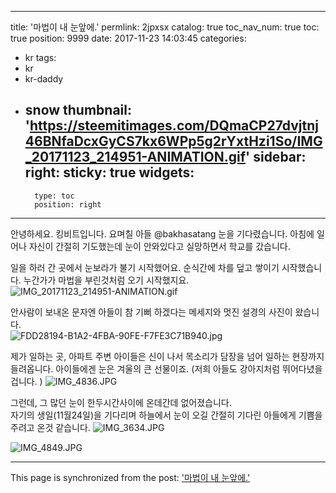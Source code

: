 
---
title: '마법이 내 눈앞에.'
permlink: 2jpxsx
catalog: true
toc_nav_num: true
toc: true
position: 9999
date: 2017-11-23 14:03:45
categories:
- kr
tags:
- kr
- kr-daddy
- snow
thumbnail: 'https://steemitimages.com/DQmaCP27dvjtnj46BNfaDcxGyCS7kx6WPp5g2rYxtHzi1So/IMG_20171123_214951-ANIMATION.gif'
sidebar:
    right:
        sticky: true
widgets:
    -
        type: toc
        position: right
---


안녕하세요. 킹비트입니다.  요며칠 아들 @bakhasatang 눈을 기다렸습니다. 
아침에 일어나 자신이 간절히 기도했는데 눈이 안와있다고 실망하면서 학교를 갔습니다. 

일을 하러 간 곳에서 눈보라가 불기 시작했어요. 순식간에 차를 덮고 쌓이기 시작했습니다. 
누간가가 마법을 부린것처럼 오기 시작했지요.
![IMG_20171123_214951-ANIMATION.gif](https://steemitimages.com/DQmaCP27dvjtnj46BNfaDcxGyCS7kx6WPp5g2rYxtHzi1So/IMG_20171123_214951-ANIMATION.gif)


안사람이 보내온 문자엔 아들이 참 기뻐 하겠다는 메세지와 멋진 설경의 사진이 왔습니다.  
![FDD28194-B1A2-4FBA-90FE-F7FE3C71B940.jpg](https://steemitimages.com/DQmQ5k8VqfiKrrV48R5mz8MSEutm6RbpeGRW5cATALcEvHC/FDD28194-B1A2-4FBA-90FE-F7FE3C71B940.jpg)


제가 일하는 곳, 아파트 주변 아이들은 신이 나서 목소리가 담장을 넘어 일하는 현장까지 들려옵니다. 
아이들에겐 눈은 겨울의 큰 선물이죠. (저희 아들도 강아지처럼 뛰어다녔을 겁니다. )
![IMG_4836.JPG](https://steemitimages.com/DQmRt3w2Nfe8eFxiR4pzWFQk9n14KWW5SAY5GdnLGrp9v3g/IMG_4836.JPG)


그런데, 그 많던 눈이 한두시간사이에 온데간데 없어졌습니다.  
자기의 생일(11월24일)을 기다리며 하늘에서 눈이 오길 간절히 기다린 아들에게 기쁨을 주려고 온것 같습니다. 
![IMG_3634.JPG](https://steemitimages.com/DQmS82ZzDFYaazT6ZWhoUfF7fDngC1FZBC8RZCaAgLC9aLM/IMG_3634.JPG)


![IMG_4849.JPG](https://steemitimages.com/DQmYx6HLhkBv7E6o2KpBhGkkz7ownowcscPXoc9M7MtnDhM/IMG_4849.JPG)

- - -

This page is synchronized from the post: ['마법이 내 눈앞에.'](https://steemit.com/@kingbit/2jpxsx)
